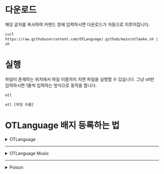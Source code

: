 # 다운로드
해당 글자를 복사하여 커맨드 창에 입력하시면 다운로드가 자동으로 이루어집니다.
```shell
curl https://raw.githubusercontent.com/OTLanguage/.github/main/otlmake.sh | sh
```
# 실행
파일이 존재하는 위치에서 파일 이름까지 치면 파일을 실행할 수 있습니다. 그냥 otl만 입력하시면 1줄씩 입력하는 방식으로 동작을 합니다.
```
otl
```
```
otl [파일 이름]
```

# OTLanguage 배지 등록하는 법

<details>
    <summary>OTLanguage</summary>
    
[![](https://github.com/OTLanguage/.github/blob/main/image/OTLanguage-flat.svg)](https://github.com/OTLanguage) flat <br>
[![](https://github.com/OTLanguage/.github/blob/main/image/OTLanguage-flat-square.svg)](https://github.com/OTLanguage) flat-square <br>
[![](https://github.com/OTLanguage/.github/blob/main/image/OTLANGUAGE-for-the-badge.svg)](https://github.com/OTLanguage) for-the-badge <br>
[![](https://github.com/OTLanguage/.github/blob/main/image/OTLanguage-plastic.svg)](https://github.com/OTLanguage) plastic <br>
[![](https://github.com/OTLanguage/.github/blob/main/image/OTLanguage-social.svg)](https://github.com/OTLanguage) social <br>

HTML - style:flat,flat-square,for-the-badge,plastic,social
```HTML
<img src="https://github.com/OTLanguage/.github/blob/main/image/OTLanguage-flat.svg"/>
<img src="https://github.com/OTLanguage/.github/blob/main/image/OTLanguage-flat-square.svg"/>
<img src="https://github.com/OTLanguage/.github/blob/main/image/OTLANGUAGE-for-the-badge.svg"/>
<img src="https://github.com/OTLanguage/.github/blob/main/image/OTLanguage-plastic.svg"/>
<img src="https://github.com/OTLanguage/.github/blob/main/image/OTLanguage-social.svg"/>
```
MARKDOWN - style:flat,flat-square,for-the-badge,plastic,social
```MARKDOWN
![](https://github.com/OTLanguage/.github/blob/main/image/OTLanguage-flat.svg)
![](https://github.com/OTLanguage/.github/blob/main/image/OTLanguage-flat-square.svg)
![](https://github.com/OTLanguage/.github/blob/main/image/OTLANGUAGE-for-the-badge.svg)
![](https://github.com/OTLanguage/.github/blob/main/image/OTLanguage-plastic.svg)
![](https://github.com/OTLanguage/.github/blob/main/image/OTLanguage-social.svg)
```

</details>

---

<details>
    <summary>OTLanguage Music</summary>
    
[![](https://github.com/OTLanguage/.github/blob/main/icon/music/OTLanguageMusic-flat.svg)](https://github.com/OTLanguage) flat <br>
[![](https://github.com/OTLanguage/.github/blob/main/icon/music/OTLanguageMusic-flat-square.svg)](https://github.com/OTLanguage) flat-square <br>
[![](https://github.com/OTLanguage/.github/blob/main/icon/music/OTLanguageMusic-for-the-badge.svg)](https://github.com/OTLanguage) for-the-badge <br>
[![](https://github.com/OTLanguage/.github/blob/main/icon/music/OTLanguageMusic-plastic.svg)](https://github.com/OTLanguage) plastic <br>
[![](https://github.com/OTLanguage/.github/blob/main/icon/music/OTLanguageMusic-social.svg)](https://github.com/OTLanguage) social <br>

HTML - style:flat,flat-square,for-the-badge,plastic,social
```HTML
<img src="https://github.com/OTLanguage/.github/blob/main/icon/music/OTLanguageMusic-flat.svg"/>
<img src="https://github.com/OTLanguage/.github/blob/main/icon/music/OTLanguageMusic-flat-square.svg"/>
<img src="https://github.com/OTLanguage/.github/blob/main/icon/music/OTLanguageMusic-for-the-badge.svg"/>
<img src="https://github.com/OTLanguage/.github/blob/main/icon/music/OTLanguageMusic-plastic.svg"/>
<img src="https://github.com/OTLanguage/.github/blob/main/icon/music/OTLanguageMusic-social.svg"/>
```
MARKDOWN - style:flat,flat-square,for-the-badge,plastic,social
```MARKDOWN
![](https://github.com/OTLanguage/.github/blob/main/icon/music/OTLanguageMusic-flat.svg)
![](https://github.com/OTLanguage/.github/blob/main/icon/music/OTLanguageMusic-flat-square.svg)
![](https://github.com/OTLanguage/.github/blob/main/icon/music/OTLanguageMusic-for-the-badge.svg)
![](https://github.com/OTLanguage/.github/blob/main/icon/music/OTLanguageMusic-plastic.svg)
![](https://github.com/OTLanguage/.github/blob/main/icon/music/OTLanguageMusic-social.svg)
```

</details>

---

<details>
    <summary>Poison</summary>
        
[![](https://github.com/OTLanguage/.github/blob/main/image/poison/svg/Poison-flat.svg)](https://github.com/OTLanguage) flat <br>
[![](https://github.com/OTLanguage/.github/blob/main/image/poison/svg/Poison-flat-square.svg)](https://github.com/OTLanguage) flat-square <br>
[![](https://github.com/OTLanguage/.github/blob/main/image/poison/svg/Poison-for-the-badge.svg)](https://github.com/OTLanguage) for-the-badge <br>
[![](https://github.com/OTLanguage/.github/blob/main/image/poison/svg/Poison-plastic.svg)](https://github.com/OTLanguage) plastic <br>
[![](https://github.com/OTLanguage/.github/blob/main/image/poison/svg/Poison-social.svg)](https://github.com/OTLanguage) social <br>

HTML - style:flat,flat-square,for-the-badge,plastic,social
```HTML
<img src="https://github.com/OTLanguage/.github/blob/main/image/poison/svg/Poison-flat.svg"/>
<img src="https://github.com/OTLanguage/.github/blob/main/image/poison/svg/Poison-flat-square.svg"/>
<img src="https://github.com/OTLanguage/.github/blob/main/image/poison/svg/Poison-for-the-badge.svg"/>
<img src="https://github.com/OTLanguage/.github/blob/main/image/poison/svg/Poison-plastic.svg"/>
<img src="https://github.com/OTLanguage/.github/blob/main/image/poison/svg/Poison-social.svg"/>
```
MARKDOWN - style:flat,flat-square,for-the-badge,plastic,social
```MARKDOWN
![](https://github.com/OTLanguage/.github/blob/main/image/poison/svg/Poison-flat.svg)
![](https://github.com/OTLanguage/.github/blob/main/image/poison/svg/Poison-flat-square.svg)
![](https://github.com/OTLanguage/.github/blob/main/image/poison/svg/Poison-for-the-badge.svg)
![](https://github.com/OTLanguage/.github/blob/main/image/poison/svg/Poison-plastic.svg)
![](https://github.com/OTLanguage/.github/blob/main/image/poison/svg/Poison-social.svg)
```

</details>

